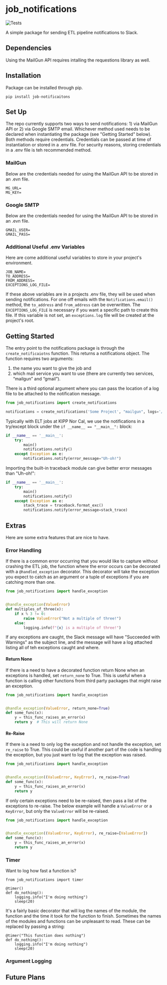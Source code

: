 # job_notifications
![Tests](https://github.com/kippnorcal/job_notifications/actions/workflows/tests.yml/badge.svg)

A simple package for sending ETL pipeline notifications to Slack.

## Dependencies
Using the MailGun API requires intalling the requestions library as well.

## Installation
Package can be installed through pip.
``````
pip install job-notificaitons
``````

## Set Up
The repo currently supports two ways to send notifications: 1) via MailGun API or 2) via Google SMTP email. Whichever method used needs to be declared when instantiating the package (see "Getting Started" below). Both methods require credentials. Credentials can be passed at time of instantiation or stored in a .env file. For security reasons, storing credentials in a .env file is teh recommended method.

### MailGun
Below are the credentials needed for using the MailGun API to be stored in an .evn file.
````
MG_URL=
MG_KEY=
````

### Google SMTP
Below are the credentials needed for using the MailGun API to be stored in an .evn file.
````
GMAIL_USER=
GMAIL_PASS=
````

### Additional Useful .env Variables
Here are come additional useful variables to store in your project's environment.
````
JOB_NAME=
TO_ADDRESS=
FROM_ADDRESS=
EXCEPTIONS_LOG_FILE= 
````
If these above variables are in a projects .env file, they will be used when sending notifications. For one off emails with the
`Notifications.email()` method, the `to_address` and `from_address` can be overwritten. The `EXCEPTIONS_LOG_FILE` is necessary if you want a specific path to create this file. If this variable is not set, an `exceptions.log` file will be created at the project's root.

## Getting Started
The entry point to the notifications package is through the `create_notificaiotns` function. This returns a notifications object. The function requires two arguments: 
1) the name you want to give the job and 
2) which mail service you want to use (there are currently two services, “mailgun” and  “gmail”).  

There is a third optional argument where you can pass the location of a log file to be attached to the notification message.
 
```python
from job_notifications import create_notifications

notifications = create_notifications('Some Project', "mailgun", logs='/path/to/some/log.file')
```
Typically with ELT jobs at KIPP Nor Cal, we use the notifications in a try/except block under the `if __name__ == "__main__":` block:
```python
if __name__ == '__main__':
    try:
        main()
        notifications.notify()
    except Exception as e:
        notifications.notify(error_message="Uh-oh!")
```
Importing the built-in traceback module can give better error messages than "Uh-oh!":
```python
if __name__ == '__main__':
    try:
        main()
        notifications.notify()
    except Exception as e:
        stack_trace = traceback.format_exc()
        notifications.notify(error_message=stack_trace)
```
## Extras
Here are some extra features that are nice to have.
### Error Handling
If there is a common error occurring that you would like to capture without crashing the ETL job, the function where the error occurs can be decorated with a `@handled_exception` decorator.
This decorator will take the exception you expect to catch as an argument or a tuple of exceptions if you are catching more than one.

```python
from job_notifications import handle_exception


@handle_exception(ValueError)
def multiples_of_three(x):
    if x % 3 != 0:
        raise ValueError("Not a multiple of three!")
    else:
        logging.info(f"{x} is a multiple of three!")
```
If any exceptions are caught, the Slack message will have "Succeeded with Warnings" as the subject line, and the message will have a log attached listing all of teh exceptions caught and where.

#### Return None
If there is a need to have a decorated function return None when an exceptions is handled, set `return_none` to True. This is useful when a function is calling other functions from third party packages that might raise an exception.

```python
from job_notifications import handle_exception


@handle_exception(ValueError, return_none=True)
def some_func(x):
    y = this_func_raises_an_error(x)
    return y  # This will return None
```

#### Re-Raise
If there is a need to only log the exception and not handle the exception, set `re_raise` to True. This could be useful if another part of the code is handling the exception, but you just want to log that the exception was raised.

```python
from job_notifications import handle_exception


@handle_exception((ValueError, KeyError), re_raise=True)
def some_func(x):
    y = this_func_raises_an_error(x)
    return y 
```

If only certain exceptions need to be re-raised, then pass a list of the exceptions to re-raise. The below example will handle a `ValueError` or a `KeyError`, but only the `ValueError` will be re-raised.

```python
from job_notifications import handle_exception


@handle_exception((ValueError, KeyError), re_raise=[ValueError])
def some_func(x):
    y = this_func_raises_an_error(x)
    return y 
```

### Timer
Want to log how fast a function is?
```
from job_notifications import timer

@timer()
def do_nothing():
    logging.info("I'm doing nothing")
    sleep(20)
```
It's a fairly basic decorator that will log the names of the module, the function and the time it took for the function to finish. Sometimes the names of the modules and functions can be unpleasant to read. These can be replaced by passing a string:
```
@timer("This function does nothing")
def do_nothing():
    logging.info("I'm doing nothing")
    sleep(20)
```

### Argument Logging

## Future Plans
